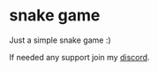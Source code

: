 # snake game

Just a simple snake game :)

If needed any support join my [discord](https://discord.gg/BSfXFmB).
